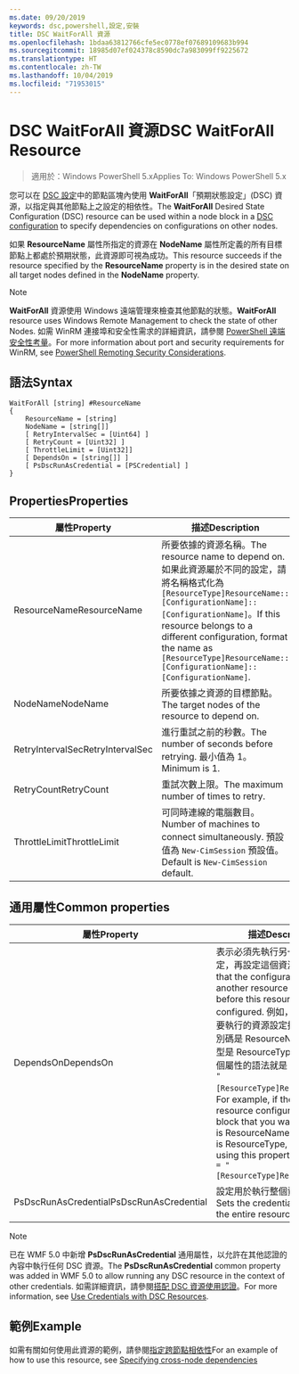 ```yaml
---
ms.date: 09/20/2019
keywords: dsc,powershell,設定,安裝
title: DSC WaitForAll 資源
ms.openlocfilehash: 1bdaa63812766cfe5ec0778ef07689109683b994
ms.sourcegitcommit: 18985d07ef024378c8590dc7a983099ff9225672
ms.translationtype: HT
ms.contentlocale: zh-TW
ms.lasthandoff: 10/04/2019
ms.locfileid: "71953015"
---
```

# <a name="dsc-waitforall-resource"></a><span data-ttu-id="eff3a-103">DSC WaitForAll 資源</span><span class="sxs-lookup"><span data-stu-id="eff3a-103">DSC WaitForAll Resource</span></span>

> <span data-ttu-id="eff3a-104">適用於：Windows PowerShell 5.x</span><span class="sxs-lookup"><span data-stu-id="eff3a-104">Applies To: Windows PowerShell 5.x</span></span>

<span data-ttu-id="eff3a-105">您可以在 [DSC 設定](../../../configurations/configurations.md)中的節點區塊內使用 **WaitForAll**「預期狀態設定」(DSC) 資源，以指定與其他節點上之設定的相依性。</span><span class="sxs-lookup"><span data-stu-id="eff3a-105">The **WaitForAll** Desired State Configuration (DSC) resource can be used within a node block in a [DSC configuration](../../../configurations/configurations.md) to specify dependencies on configurations on other nodes.</span></span>

<span data-ttu-id="eff3a-106">如果 **ResourceName** 屬性所指定的資源在 **NodeName** 屬性所定義的所有目標節點上都處於預期狀態，此資源即可視為成功。</span><span class="sxs-lookup"><span data-stu-id="eff3a-106">This resource succeeds if the resource specified by the **ResourceName** property is in the desired state on all target nodes defined in the **NodeName** property.</span></span>

> [!NOTE]
> <span data-ttu-id="eff3a-107">**WaitForAll** 資源使用 Windows 遠端管理來檢查其他節點的狀態。</span><span class="sxs-lookup"><span data-stu-id="eff3a-107">**WaitForAll** resource uses Windows Remote Management to check the state of other Nodes.</span></span> <span data-ttu-id="eff3a-108">如需 WinRM 連接埠和安全性需求的詳細資訊，請參閱 [PowerShell 遠端安全性考量](/powershell/scripting/learn/remoting/winrmsecurity?view=powershell-6)。</span><span class="sxs-lookup"><span data-stu-id="eff3a-108">For more information about port and security requirements for WinRM, see [PowerShell Remoting Security Considerations](/powershell/scripting/learn/remoting/winrmsecurity?view=powershell-6).</span></span>

## <a name="syntax"></a><span data-ttu-id="eff3a-109">語法</span><span class="sxs-lookup"><span data-stu-id="eff3a-109">Syntax</span></span>

```Syntax
WaitForAll [string] #ResourceName
{
    ResourceName = [string]
    NodeName = [string[]]
    [ RetryIntervalSec = [Uint64] ]
    [ RetryCount = [Uint32] ]
    [ ThrottleLimit = [Uint32]]
    [ DependsOn = [string[]] ]
    [ PsDscRunAsCredential = [PSCredential] ]
}
```

## <a name="properties"></a><span data-ttu-id="eff3a-110">Properties</span><span class="sxs-lookup"><span data-stu-id="eff3a-110">Properties</span></span>

|<span data-ttu-id="eff3a-111">屬性</span><span class="sxs-lookup"><span data-stu-id="eff3a-111">Property</span></span> |<span data-ttu-id="eff3a-112">描述</span><span class="sxs-lookup"><span data-stu-id="eff3a-112">Description</span></span> |
|---|---|
|<span data-ttu-id="eff3a-113">ResourceName</span><span class="sxs-lookup"><span data-stu-id="eff3a-113">ResourceName</span></span> |<span data-ttu-id="eff3a-114">所要依據的資源名稱。</span><span class="sxs-lookup"><span data-stu-id="eff3a-114">The resource name to depend on.</span></span> <span data-ttu-id="eff3a-115">如果此資源屬於不同的設定，請將名稱格式化為 `[ResourceType]ResourceName::[ConfigurationName]::[ConfigurationName]`。</span><span class="sxs-lookup"><span data-stu-id="eff3a-115">If this resource belongs to a different configuration, format the name as `[ResourceType]ResourceName::[ConfigurationName]::[ConfigurationName]`.</span></span> |
|<span data-ttu-id="eff3a-116">NodeName</span><span class="sxs-lookup"><span data-stu-id="eff3a-116">NodeName</span></span> |<span data-ttu-id="eff3a-117">所要依據之資源的目標節點。</span><span class="sxs-lookup"><span data-stu-id="eff3a-117">The target nodes of the resource to depend on.</span></span> |
|<span data-ttu-id="eff3a-118">RetryIntervalSec</span><span class="sxs-lookup"><span data-stu-id="eff3a-118">RetryIntervalSec</span></span> |<span data-ttu-id="eff3a-119">進行重試之前的秒數。</span><span class="sxs-lookup"><span data-stu-id="eff3a-119">The number of seconds before retrying.</span></span> <span data-ttu-id="eff3a-120">最小值為 1。</span><span class="sxs-lookup"><span data-stu-id="eff3a-120">Minimum is 1.</span></span> |
|<span data-ttu-id="eff3a-121">RetryCount</span><span class="sxs-lookup"><span data-stu-id="eff3a-121">RetryCount</span></span> |<span data-ttu-id="eff3a-122">重試次數上限。</span><span class="sxs-lookup"><span data-stu-id="eff3a-122">The maximum number of times to retry.</span></span> |
|<span data-ttu-id="eff3a-123">ThrottleLimit</span><span class="sxs-lookup"><span data-stu-id="eff3a-123">ThrottleLimit</span></span> |<span data-ttu-id="eff3a-124">可同時連線的電腦數目。</span><span class="sxs-lookup"><span data-stu-id="eff3a-124">Number of machines to connect simultaneously.</span></span> <span data-ttu-id="eff3a-125">預設值為 `New-CimSession` 預設值。</span><span class="sxs-lookup"><span data-stu-id="eff3a-125">Default is `New-CimSession` default.</span></span> |

## <a name="common-properties"></a><span data-ttu-id="eff3a-126">通用屬性</span><span class="sxs-lookup"><span data-stu-id="eff3a-126">Common properties</span></span>

|<span data-ttu-id="eff3a-127">屬性</span><span class="sxs-lookup"><span data-stu-id="eff3a-127">Property</span></span> |<span data-ttu-id="eff3a-128">描述</span><span class="sxs-lookup"><span data-stu-id="eff3a-128">Description</span></span> |
|---|---|
|<span data-ttu-id="eff3a-129">DependsOn</span><span class="sxs-lookup"><span data-stu-id="eff3a-129">DependsOn</span></span> |<span data-ttu-id="eff3a-130">表示必須先執行另一個資源的設定，再設定這個資源。</span><span class="sxs-lookup"><span data-stu-id="eff3a-130">Indicates that the configuration of another resource must run before this resource is configured.</span></span> <span data-ttu-id="eff3a-131">例如，如果第一個想要執行的資源設定指令碼區塊識別碼是 ResourceName，而其類型是 ResourceType，則使用這個屬性的語法就是 `DependsOn = "[ResourceType]ResourceName"`。</span><span class="sxs-lookup"><span data-stu-id="eff3a-131">For example, if the ID of the resource configuration script block that you want to run first is ResourceName and its type is ResourceType, the syntax for using this property is `DependsOn = "[ResourceType]ResourceName"`.</span></span> |
|<span data-ttu-id="eff3a-132">PsDscRunAsCredential</span><span class="sxs-lookup"><span data-stu-id="eff3a-132">PsDscRunAsCredential</span></span> |<span data-ttu-id="eff3a-133">設定用於執行整個資源的認證。</span><span class="sxs-lookup"><span data-stu-id="eff3a-133">Sets the credential for running the entire resource as.</span></span> |

> [!NOTE]
> <span data-ttu-id="eff3a-134">已在 WMF 5.0 中新增 **PsDscRunAsCredential** 通用屬性，以允許在其他認證的內容中執行任何 DSC 資源。</span><span class="sxs-lookup"><span data-stu-id="eff3a-134">The **PsDscRunAsCredential** common property was added in WMF 5.0 to allow running any DSC resource in the context of other credentials.</span></span> <span data-ttu-id="eff3a-135">如需詳細資訊，請參閱[搭配 DSC 資源使用認證](../../../configurations/runasuser.md)。</span><span class="sxs-lookup"><span data-stu-id="eff3a-135">For more information, see [Use Credentials with DSC Resources](../../../configurations/runasuser.md).</span></span>

## <a name="example"></a><span data-ttu-id="eff3a-136">範例</span><span class="sxs-lookup"><span data-stu-id="eff3a-136">Example</span></span>

<span data-ttu-id="eff3a-137">如需有關如何使用此資源的範例，請參閱[指定跨節點相依性](../../../configurations/crossNodeDependencies.md)</span><span class="sxs-lookup"><span data-stu-id="eff3a-137">For an example of how to use this resource, see [Specifying cross-node dependencies](../../../configurations/crossNodeDependencies.md)</span></span>